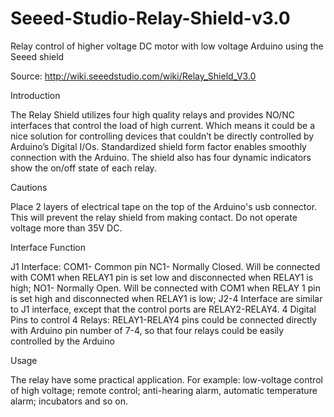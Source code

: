 # Seeed-Studio-Relay-Shield-v3.0
Relay control of higher voltage DC motor with low voltage Arduino using the Seeed shield

Source: http://wiki.seeedstudio.com/wiki/Relay_Shield_V3.0

Introduction

The Relay Shield utilizes four high quality relays and provides NO/NC interfaces that control the load of high current. Which means it could be a nice solution for controlling devices that couldn’t be directly controlled by Arduino’s Digital I/Os. Standardized shield form factor enables smoothly connection with the Arduino. The shield also has four dynamic indicators show the on/off state of each relay. 

Cautions

Place 2 layers of electrical tape on the top of the Arduino's usb connector. This will prevent the relay shield from making contact. Do not operate voltage more than 35V DC.

Interface Function

J1 Interface:
COM1- Common pin
NC1- Normally Closed. Will be connected with COM1 when RELAY1 pin is set low and disconnected when RELAY1 is high; 
NO1- Normally Open. Will be connected with COM1 when RELAY 1 pin is set high and disconnected when RELAY1 is low; 
J2-4 Interface are similar to J1 interface, except that the control ports are RELAY2-RELAY4. 
4 Digital Pins to control 4 Relays: RELAY1-RELAY4 pins could be connected directly with Arduino pin number of 7-4, so that four relays could be easily controlled by the Arduino

Usage

The relay have some practical application. For example: low-voltage control of high voltage; remote control; anti-hearing alarm, automatic temperature alarm; incubators and so on.
